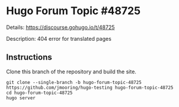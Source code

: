 # Hugo Forum Topic #48725

Details: <https://discourse.gohugo.io/t/48725>

Description: 404 error for translated pages

## Instructions

Clone this branch of the repository and build the site.

```text
git clone --single-branch -b hugo-forum-topic-48725 https://github.com/jmooring/hugo-testing hugo-forum-topic-48725
cd hugo-forum-topic-48725
hugo server
```
